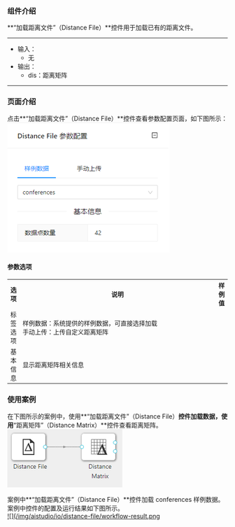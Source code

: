 ### 组件介绍
**“加载距离文件”（Distance File）**控件用于加载已有的距离文件。

<hr/>

- 输入：
  - 无
- 输出：
  - dis：距离矩阵

<hr/>


### 页面介绍
点击**“加载距离文件”（Distance File）**控件查看参数配置页面，如下图所示：  
[ ![](/img/aistudio/io/distance-file/param.png) ](/img/aistudio/io/distance-file/param.png)

#### 参数选项
<table>
  <tr>
    <th>选项</th>
    <th width="650">说明</th>
    <th>样例值</th>
  </tr>
  <tr>
      <td>标签选项</td> 
      <td>
      样例数据：系统提供的样例数据，可直接选择加载<br/>
      手动上传：上传自定义距离矩阵
      </td> 
      <td></td>
  </tr>
  <tr>
      <td>基本信息</td> 
      <td>
      显示距离矩阵相关信息
      </td> 
      <td></td>
  </tr>
</table>

### 使用案例
在下图所示的案例中，使用**“加载距离文件”（Distance File）**控件加载数据，使用**“距离矩阵”（Distance Matrix）**控件查看距离矩阵。  
[ ![](/img/aistudio/io/distance-file/workflow.png) ](/img/aistudio/io/distance-file/workflow.png)

案例中**“加载距离文件”（Distance File）**控件加载 conferences 样例数据。案例中控件的配置及运行结果如下图所示。  
[ ![](/img/aistudio/io/distance-file/workflow-result.png ](/img/aistudio/io/distance-file/workflow-result.png)
